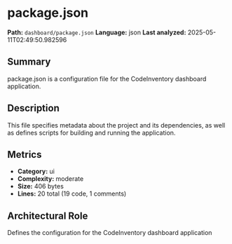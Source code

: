 # package.json

**Path:** `dashboard/package.json`
**Language:** json
**Last analyzed:** 2025-05-11T02:49:50.982596

## Summary

package.json is a configuration file for the CodeInventory dashboard application.

## Description

This file specifies metadata about the project and its dependencies, as well as defines scripts for building and running the application.

## Metrics

- **Category:** ui
- **Complexity:** moderate
- **Size:** 406 bytes
- **Lines:** 20 total (19 code, 1 comments)

## Architectural Role

Defines the configuration for the CodeInventory dashboard application
